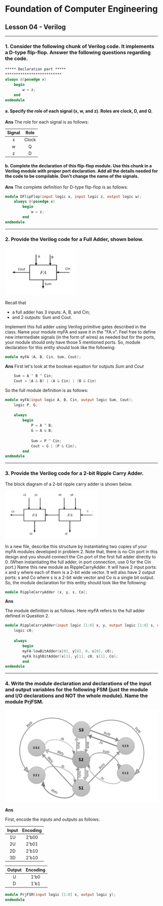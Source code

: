 # Foundation of Computer Engineering

## Lesson 04 - Verilog

---

### 1. Consider the following chunk of Verilog code. It implements a D-type flip-flop. Answer the following questions regarding the code.

```verilog
***** Declaration part *****
**************************
always @(posedge x)
    begin
        w = z;
    end
endmodule
```

#### a. Specify the role of each signal (x, w, and z). Roles are clock, D, and Q.

**Ans** The role for each signal is as follows:

|   Signal   |  Role  |
|:----------:|:------:|
|      x     |  Clock |
|      w     |    Q   |
|      z     |    D   |

#### b. Complete the declaration of this flip-flop module. Use this chunk in a Verilog module with proper port declaration. Add all the details needed for the code to be compilable. Don't change the name of the signals.

**Ans** The complete definition for D-type flip-flop is as follows:

```verilog
module DFlipFlop(input logic x, input logic z, output logic w);
    always @(posedge x)
        begin
            w = z;
        end
endmodule
```

--- 

### 2. Provide the Verilog code for a Full Adder, shown below.

<img src="doc/02.png" alt="Full Adder">

Recall that

* a full adder has 3 inputs: A, B, and Cin; 
* and 2 outputs: Sum and Cout. 

Implement this full adder using Verilog primitive gates described in the class. Name your module myFA and save it in the "FA.v". Feel free to define new intermediate signals (in the form of wires) as needed but for the ports, your module should only have those 5 mentioned ports. So, module declaration for this entity should look like the following:

```verilog
module myFA (A, B, Cin, Sum, Cout);
```

**Ans** First let's look at the boolean equation for outputs _Sum_ and _Cout_

```verilog
    Sum = A ^ B ^ Cin;
    Cout = (A & B) | (A & Cin) | (B & Cin) 
```

So the full module definition is as follows:

```verilog
module myFA(input logic A, B, Cin, output logic Sum, Cout);
    logic P, G;

    always
        begin
            P = A ^ B;
            G = A & B;

            Sum = P ^ Cin;
            Cout = G | (P & Cin);
        end
endmodule
```

---

### 3. Provide the Verilog code for a 2-bit Ripple Carry Adder.

The block diagram of a 2-bit ripple carry adder is shown below. 

<img src="doc/03.png" alt="2-Bit Ripple Carry Adder">

In a new file, describe this structure by instantiating two copies of your myFA modules developed in problem 2. Note that, there is no Cin port in this design and you should connect the Cin port of the first full adder directly to 0. (When instantiating the full adder, in port connection, use 0 for the Cin port.) Name this new module as RippleCarryAdder. It will have 2 input ports: x and y where each of them is a 2-bit wide vector. It will also have 2 output ports: s and Co where s is a 2-bit wide vector and Co is a single bit output. So, the module declaration for this entity should look like the following:

```verilog
module RippleCarryAdder (x, y, s, Co);
```

**Ans**

The module definition is as follows. Here _myFA_ refers to the full adder defined in Question 2.

```verilog
module RippleCarryAdder(input logic [1:0] x, y, output logic [1:0] s, output logic Co);
    logic c0;

    always
        begin
        myFA lowBitAdder(x[0], y[0], 0, s[0], c0);
        myFA highBitAdder(x[1], y[1], c0, s[1], Co);
        end
endmodule
```

---

### 4. Write the module declaration and declarations of the input and output variables for the following FSM (just the module and I/O declarations and NOT the whole module). Name the module PrjFSM.

<img src="doc/04.png" alt="FSM">

**Ans**

First, encode the inputs and outputs as follows:

|   Input   |   Encoding  |
|:---------:|:-----------:|
|     1U    |    2'b00    |
|     2U    |    2'b01    |
|     2D    |    2'b10    |
|     3D    |    2'b10    |

|  Output   |   Encoding  |
|:---------:|:-----------:|
|     U     |     1'b0    |
|     D     |     1'b1    |

```verilog
module PrjFSM(input logic [1:0] x, output logic y);
endmodule
```